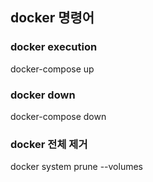 ## docker 명령어

### docker execution
docker-compose up

### docker down
docker-compose down

### docker 전체 제거
docker system prune --volumes

